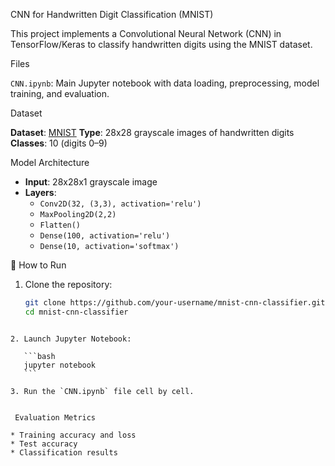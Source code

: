 CNN for Handwritten Digit Classification (MNIST)

This project implements a Convolutional Neural Network (CNN) in TensorFlow/Keras to classify handwritten digits using the MNIST dataset.

Files

`CNN.ipynb`: Main Jupyter notebook with data loading, preprocessing, model training, and evaluation.

Dataset

 **Dataset**: [MNIST](http://yann.lecun.com/exdb/mnist/)
 **Type**: 28x28 grayscale images of handwritten digits
 **Classes**: 10 (digits 0–9)

 Model Architecture

- **Input**: 28x28x1 grayscale image
- **Layers**:
  - `Conv2D(32, (3,3), activation='relu')`
  - `MaxPooling2D(2,2)`
  - `Flatten()`
  - `Dense(100, activation='relu')`
  - `Dense(10, activation='softmax')`


 🚀 How to Run

1. Clone the repository:
   ```bash
   git clone https://github.com/your-username/mnist-cnn-classifier.git
   cd mnist-cnn-classifier
````

2. Launch Jupyter Notebook:

   ```bash
   jupyter notebook
   ```

3. Run the `CNN.ipynb` file cell by cell.


 Evaluation Metrics

* Training accuracy and loss
* Test accuracy
* Classification results


